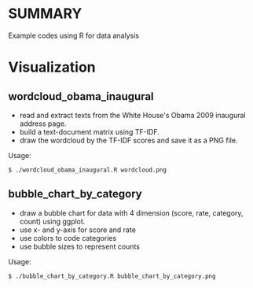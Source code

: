 # SUMMARY
Example codes using R for data analysis

# Visualization
## wordcloud_obama_inaugural
* read and extract texts from the White House's Obama 2009 inaugural address page.
* build a text-document matrix using TF-IDF.
* draw the wordcloud by the TF-IDF scores and save it as a PNG file.

Usage:

    $ ./wordcloud_obama_inaugural.R wordcloud.png

## bubble_chart_by_category
* draw a bubble chart for data with 4 dimension (score, rate, category, count) using ggplot.
* use x- and y-axis for score and rate
* use colors to code categories
* use bubble sizes to represent counts

Usage:

    $ ./bubble_chart_by_category.R bubble_chart_by_category.png

